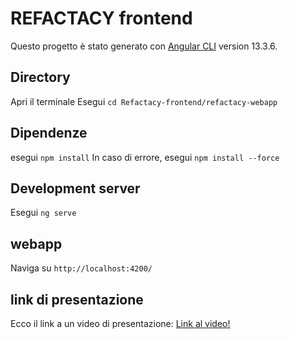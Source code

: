 # REFACTACY frontend

Questo progetto è stato generato con [Angular CLI](https://github.com/angular/angular-cli) version 13.3.6.


## Directory

Apri il terminale
Esegui `cd Refactacy-frontend/refactacy-webapp`

## Dipendenze

esegui `npm install`
In caso di errore, esegui `npm install --force`

## Development server

Esegui `ng serve` 

## webapp

Naviga su `http://localhost:4200/`

## link di presentazione

Ecco il link a un video di presentazione: [Link al video!](https://www.youtube.com/watch?v=1Srlgnn9P0w)
